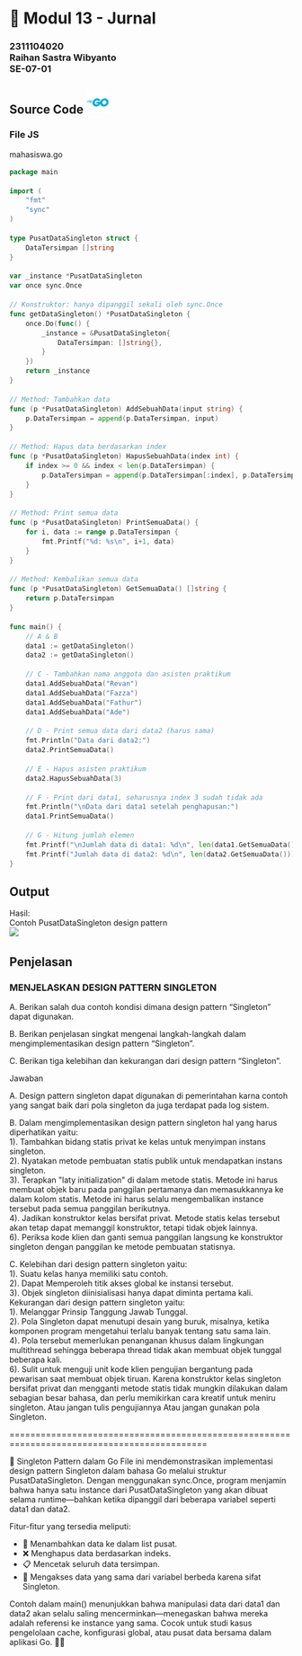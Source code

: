 # 📘 Modul 13 - Jurnal

### 2311104020<br> Raihan Sastra Wibyanto<br> SE-07-01

##  Source Code <img src="https://github.com/devicons/devicon/blob/master/icons/go/go-original-wordmark.svg" title="Golang" alt="Golang" width="40" height="40"/>
### File JS
mahasiswa.go
```go
package main

import (
	"fmt"
	"sync"
)

type PusatDataSingleton struct {
	DataTersimpan []string
}

var _instance *PusatDataSingleton
var once sync.Once

// Konstruktor: hanya dipanggil sekali oleh sync.Once
func getDataSingleton() *PusatDataSingleton {
	once.Do(func() {
		_instance = &PusatDataSingleton{
			DataTersimpan: []string{},
		}
	})
	return _instance
}

// Method: Tambahkan data
func (p *PusatDataSingleton) AddSebuahData(input string) {
	p.DataTersimpan = append(p.DataTersimpan, input)
}

// Method: Hapus data berdasarkan index
func (p *PusatDataSingleton) HapusSebuahData(index int) {
	if index >= 0 && index < len(p.DataTersimpan) {
		p.DataTersimpan = append(p.DataTersimpan[:index], p.DataTersimpan[index+1:]...)
	}
}

// Method: Print semua data
func (p *PusatDataSingleton) PrintSemuaData() {
	for i, data := range p.DataTersimpan {
		fmt.Printf("%d: %s\n", i+1, data)
	}
}

// Method: Kembalikan semua data
func (p *PusatDataSingleton) GetSemuaData() []string {
	return p.DataTersimpan
}

func main() {
	// A & B
	data1 := getDataSingleton()
	data2 := getDataSingleton()

	// C - Tambahkan nama anggota dan asisten praktikum
	data1.AddSebuahData("Revan")
	data1.AddSebuahData("Fazza")
	data1.AddSebuahData("Fathur")
	data1.AddSebuahData("Ade")

	// D - Print semua data dari data2 (harus sama)
	fmt.Println("Data dari data2:")
	data2.PrintSemuaData()

	// E - Hapus asisten praktikum
	data2.HapusSebuahData(3)

	// F - Print dari data1, seharusnya index 3 sudah tidak ada
	fmt.Println("\nData dari data1 setelah penghapusan:")
	data1.PrintSemuaData()

	// G - Hitung jumlah elemen
	fmt.Printf("\nJumlah data di data1: %d\n", len(data1.GetSemuaData()))
	fmt.Printf("Jumlah data di data2: %d\n", len(data2.GetSemuaData()))
}
```

## Output
Hasil:<br>
Contoh PusatDataSingleton design pattern<br>
<img src="https://github.com/user-attachments/assets/a2493e6d-8261-4c51-8998-0159f859706e" width=300><br>

## Penjelasan
### MENJELASKAN DESIGN PATTERN SINGLETON
<p>
A. Berikan salah dua contoh kondisi dimana design pattern “Singleton” dapat digunakan.
</p>
<p>
B. Berikan penjelasan singkat mengenai langkah-langkah dalam mengimplementasikan design
pattern “Singleton”.</p>
<p>
C. Berikan tiga kelebihan dan kekurangan dari design pattern “Singleton”.
</p>
Jawaban
<p>
A. Design pattern singleton dapat digunakan di pemerintahan karna contoh yang sangat baik dari
   pola singleton da juga terdapat pada log sistem.
</p>
<p>
B. Dalam mengimplementasikan design pattern singleton hal yang harus diperhatikan yaitu:<br>
   1). Tambahkan bidang statis privat ke kelas untuk menyimpan instans singleton.<br>
   2). Nyatakan metode pembuatan statis publik untuk mendapatkan instans singleton.<br>
   3). Terapkan "laty initialization" di dalam metode statis. Metode ini harus membuat objek baru
      pada panggilan pertamanya dan memasukkannya ke dalam kolom statis. Metode ini harus selalu
      mengembalikan instance tersebut pada semua panggilan berikutnya.<br>
   4). Jadikan konstruktor kelas bersifat privat. Metode statis kelas tersebut akan tetap dapat
      memanggil konstruktor, tetapi tidak objek lainnya.<br>
   6). Periksa kode klien dan ganti semua panggilan langsung ke konstruktor singleton dengan
      panggilan ke metode pembuatan statisnya.<br>
</p>
<p>
C. Kelebihan  dari design pattern singleton yaitu:<br>
   1). Suatu kelas hanya memiliki satu contoh.<br>
   2). Dapat Memperoleh titik akses global ke instansi tersebut.<br>
   3). Objek singleton diinisialisasi hanya dapat diminta pertama kali.<br>
   Kekurangan dari design pattern singleton yaitu:<br>
   1). Melanggar Prinsip Tanggung Jawab Tunggal.<br>
   2). Pola Singleton dapat menutupi desain yang buruk, misalnya, ketika komponen program
      mengetahui terlalu banyak tentang satu sama lain.<br>
   4). Pola tersebut memerlukan penanganan khusus dalam lingkungan multithread sehingga beberapa
      thread tidak akan membuat objek tunggal beberapa kali.<br>
   6). Sulit untuk menguji unit kode klien pengujian bergantung pada pewarisan saat membuat
      objek tiruan. Karena konstruktor kelas singleton bersifat privat dan mengganti metode
      statis tidak mungkin dilakukan dalam sebagian besar bahasa, dan perlu memikirkan cara
      kreatif untuk meniru singleton. Atau jangan tulis pengujiannya Atau jangan gunakan pola
      Singleton.<br>
</p>
============================================================================================
<br>
<p>
  🧠 Singleton Pattern dalam Go
File ini mendemonstrasikan implementasi design pattern Singleton dalam bahasa Go melalui struktur PusatDataSingleton. Dengan menggunakan sync.Once, program menjamin bahwa hanya satu instance dari PusatDataSingleton yang akan dibuat selama runtime—bahkan ketika dipanggil dari beberapa variabel seperti data1 dan data2.
</p>
<p>
Fitur-fitur yang tersedia meliputi:
</p>
<ul>
  <li>
    📝 Menambahkan data ke dalam list pusat.    
  </li>
  <li>
    ❌ Menghapus data berdasarkan indeks.    
  </li>
  <li>
    📋 Mencetak seluruh data tersimpan.    
  </li>
  <li>
    🔄 Mengakses data yang sama dari variabel berbeda karena sifat Singleton.
  </li>
</ul>
<p>
Contoh dalam main() menunjukkan bahwa manipulasi data dari data1 dan data2 akan selalu saling mencerminkan—menegaskan bahwa mereka adalah referensi ke instance yang sama. Cocok untuk studi kasus pengelolaan cache, konfigurasi global, atau pusat data bersama dalam aplikasi Go. 🔁💡
</p>
